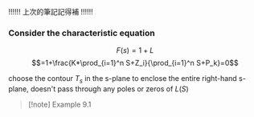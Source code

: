 !!!!!!
上次的筆記記得補
!!!!!!

### Consider the characteristic equation

$$F(s)=1+L$$
$$=1+\frac{K*\prod_{i=1}^n S+Z_i}{\prod_{i=1}^n S+P_k}=0$$

choose the contour $T_s$ in the s-plane to enclose the entire right-hand s-plane, doesn't pass through any poles or zeros of $L(S)$ 

>[!note] Example 9.1

